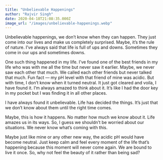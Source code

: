 ```yaml
---
title: "Unbelievable Happenings"
author: "Rajvir Singh"
date: 2020-04-18T21:08:35.000Z
image_url: "/images/unbelievable-happenings.webp"
---
```


Unbelievable happenings, we don’t know when they can happen. They just come into our lives and make us completely surprised. Maybe, it’s the rule of nature. I’ve always said that life is full of ups and downs. Sometimes they come in our ups and sometimes downs.

One such thing happened in my life. I’ve found one of the best friends in my life who was with me all the time but never saw it earlier. Maybe, we never saw each other that much. We called each other friends but never talked that much. Fun fact — my pH level with that friend of mine was acidic. But with time, I don’t know when it turned neutral. It just got cleared and voila, I have found it. I’m always amazed to think about it. It’s like I had the door key in my pocket but I was finding it in all other places.

I have always found it unbelievable. Life has decided the things. It’s just that we don’t know about them until the right time comes.

Maybe, this is how it happens. No matter how much we know about it. Life amazes us in its ways. So, I guess we shouldn’t be worried about our situations. We never know what’s coming with this.

Maybe just like mine or any other new way, the acidic pH would have become neutral. Just keep calm and feel every moment of the life that’s happening because this moment will never come again. We are bound to live it once. So, why not feel the beauty of it rather than being sad?